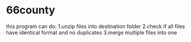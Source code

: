 # 66county
this program can do:
1.unzip files into destination folder
2.check if all files have identical format and no duplicates
3.merge multiple files into one

